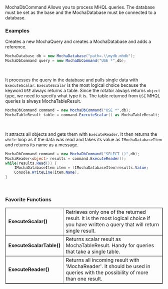 MochaDbCommand Allows you to process MHQL queries.
The database must be set as the base and the MochaDatabase must be connected to a database.

### Examples
Creates a new MochaQuery and creates a MochaDatabase and adds a reference.
```C#
MochaDatabase db = new MochaDatabase("path=.\\mydb.mhdb");
MochaDbCommand query = new MochaDbCommand("USE *",db);
```

<br>

It processes the query in the database and pulls single data with ``ExecuteScalar``. ``ExecuteScalar`` is the most logical choice because the keyword ``USE`` always returns a table. Since the rotator always returns ``object`` type, we need to specify what type it is. The table returned from ``USE`` MHQL queries is always MochaTableResult.
```C#
MochaDbCommand command = new MochaDbCommand("USE *",db);
MochaTableResult table = command.ExecuteScalar() as MochaTableResult;
```

<br>

It attracts all objects and gets them with ``ExecuteReader``. It then returns the ``while`` loop as if the data was read and takes its value as ``IMochaDatabaseItem`` and returns its name as a message.
```C#
MochaDbCommand command = new MochaDbCommand("SELECT ()",db);
MochaReader<object> results = command.ExecuteReader();
while(results.Read()) {
    IMochaDatabaseItem item = (IMochaDatabaseItem)results.Value;
    Console.WriteLine(item.Name);
}
```

<br>

### Favorite Functions
<table border="1">
    <tr>
        <td><strong>ExecuteScalar()</strong></td>
        <td width="100%">Retrieves only one of the returned result. It is the most logical choice if you have written a query that will return single result.</td>
    </tr>
    <tr>
        <td><strong>ExecuteScalarTable()</strong></td>
        <td width="100%">Returns scalar result as MochaTableResult. Handy for queries that take a single table.</td>
    </tr>
    <tr>
        <td><strong>ExecuteReader()</strong></td>
        <td width="100%">Returns all incoming result with 'MochaReader'. It should be used in queries with the possibility of more than one result.</td>
    </tr>
</table>